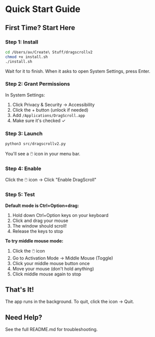 # Quick Start Guide

## First Time? Start Here

### Step 1: Install
```bash
cd /Users/av/Create\ Stuff/dragscrollv2
chmod +x install.sh
./install.sh
```

Wait for it to finish. When it asks to open System Settings, press Enter.

### Step 2: Grant Permissions

In System Settings:
1. Click Privacy & Security → Accessibility
2. Click the + button (unlock if needed)
3. Add `/Applications/DragScroll.app`
4. Make sure it's checked ✓

### Step 3: Launch

```bash
python3 src/dragscrollv2.py
```

You'll see a 🖱️ icon in your menu bar.

### Step 4: Enable

Click the 🖱️ icon → Click "Enable DragScroll"

### Step 5: Test

**Default mode is Ctrl+Option+drag:**
1. Hold down Ctrl+Option keys on your keyboard
2. Click and drag your mouse
3. The window should scroll!
4. Release the keys to stop

**To try middle mouse mode:**
1. Click the 🖱️ icon
2. Go to Activation Mode → Middle Mouse (Toggle)
3. Click your middle mouse button once
4. Move your mouse (don't hold anything)
5. Click middle mouse again to stop

## That's It!

The app runs in the background. To quit, click the icon → Quit.

## Need Help?

See the full README.md for troubleshooting.

